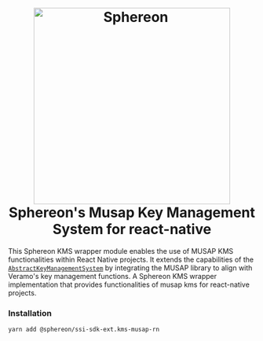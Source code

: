 <!--suppress HtmlDeprecatedAttribute -->
<h1 align="center">
  <br>
  <a href="https://www.sphereon.com"><img src="https://sphereon.com/content/themes/sphereon/assets/img/logo.svg" alt="Sphereon" width="400"></a>
  <br>Sphereon's Musap Key Management System for react-native
  <br>
</h1>

This Sphereon KMS wrapper module enables the use of MUSAP KMS functionalities within React Native projects. It extends the capabilities of the [`AbstractKeyManagementSystem`](./node_modules/@veramo/key-manager/src/abstract-key-management-system.ts) by integrating the MUSAP library to align with Veramo's key management functions.
A Sphereon KMS wrapper implementation that provides functionalities of musap kms for react-native projects.

### Installation

```shell
yarn add @sphereon/ssi-sdk-ext.kms-musap-rn
```
